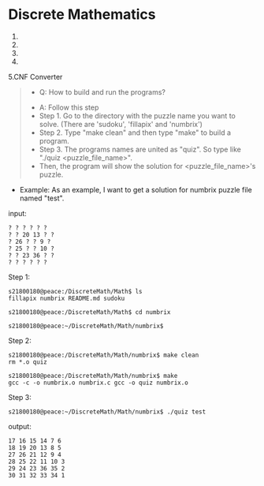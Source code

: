 # Discrete Mathematics

1.

2.

3.

4.

5.CNF Converter

>* Q: How to build and run the programs?
>
> - A: Follow this step
> - Step 1. Go to the directory with the puzzle name you want to solve. (There are 'sudoku', 'fillapix' and 'numbrix') 
> - Step 2. Type "make clean" and then type "make" to build a program. 
> - Step 3. The programs names are united as "quiz". So type like "./quiz <puzzle_file_name>". 
> - Then, the program will show the solution for <puzzle_file_name>'s puzzle.

- Example: As an example, I want to get a solution for numbrix puzzle file named "test".

input:    
    
    ? ? ? ? ? ?
    ? ? 20 13 ? ?
    ? 26 ? ? 9 ?
    ? 25 ? ? 10 ?
    ? ? 23 36 ? ?
    ? ? ? ? ? ?

Step 1:

    s21800180@peace:/DiscreteMath/Math$ ls
    fillapix numbrix README.md sudoku
    
    s21800180@peace:/DiscreteMath/Math$ cd numbrix

    s21800180@peace:~/DiscreteMath/Math/numbrix$
 


Step 2:

    s21800180@peace:/DiscreteMath/Math/numbrix$ make clean
    rm *.o quiz

    s21800180@peace:/DiscreteMath/Math/numbrix$ make 
    gcc -c -o numbrix.o numbrix.c gcc -o quiz numbrix.o

Step 3:

    s21800180@peace:~/DiscreteMath/Math/numbrix$ ./quiz test
output:    
    
    17 16 15 14 7 6 
    18 19 20 13 8 5 
    27 26 21 12 9 4 
    28 25 22 11 10 3 
    29 24 23 36 35 2 
    30 31 32 33 34 1

